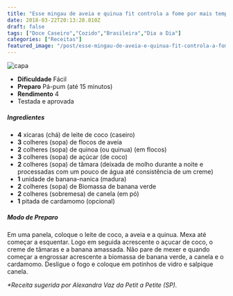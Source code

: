 ```yaml
---
title: "Esse mingau de aveia e quinua fit controla a fome por mais tempo"
date: 2018-03-22T20:13:28.810Z
draft: false
tags: ["Doce Caseiro","Cozido","Brasileira","Dia a Dia"]
categories: ["Receitas"]
featured_image: "/post/esse-mingau-de-aveia-e-quinua-fit-controla-a-fome-por-mais-tempo.f2d21757.jpg"
---
```


![capa](/post/esse-mingau-de-aveia-e-quinua-fit-controla-a-fome-por-mais-tempo.f2d21757.jpg)

*   **Dificuldade** Fácil
*   **Preparo** Pá-pum (até 15 minutos)
*   **Rendimento** 4
*   Testada e aprovada
    

##### Ingredientes

*   **4** xícaras (chá) de leite de coco (caseiro)
*   **3** colheres (sopa) de flocos de aveia
*   **2** colheres (sopa) de quinoa (ou quinua) (em flocos)
*   **3** colheres (sopa) de açúcar (de coco)
*   **2** colheres (sopa) de tâmara (deixada de molho durante a noite e processadas com um pouco de água até consistência de um creme)
*   **1** unidade de banana-nanica (madura)
*   **2** colheres (sopa) de Biomassa de banana verde
*   **2** colheres (sobremesa) de canela (em pó)
*   **1** pitada de cardamomo (opcional)

##### Modo de Preparo

Em uma panela, coloque o leite de coco, a aveia e a quinua. Mexa até começar a esquentar. Logo em seguida acrescente o açucar de coco, o creme de tâmaras e a banana amassada. Não pare de mexer e quando começar a engrossar acrescente a biomassa de banana verde, a canela e o cardamomo. Desligue o fogo e coloque em potinhos de vidro e salpique canela.

_*Receita sugerida por Alexandra Vaz da Petit a Petite (SP)._
